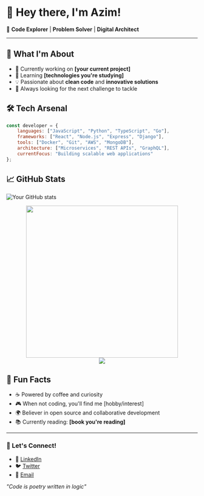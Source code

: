 # 👋 Hey there, I'm Azim!

🚀 **Code Explorer** | **Problem Solver** | **Digital Architect**

---

## 💫 What I'm About
- 🔭 Currently working on **[your current project]**
- 🌱 Learning **[technologies you're studying]**
- 💡 Passionate about **clean code** and **innovative solutions**
- 🎯 Always looking for the next challenge to tackle

## 🛠️ Tech Arsenal
```javascript
const developer = {
    languages: ["JavaScript", "Python", "TypeScript", "Go"],
    frameworks: ["React", "Node.js", "Express", "Django"],
    tools: ["Docker", "Git", "AWS", "MongoDB"],
    architecture: ["Microservices", "REST APIs", "GraphQL"],
    currentFocus: "Building scalable web applications"
};
```

## 📈 GitHub Stats
![Your GitHub stats](https://github-readme-stats.vercel.app/api?username=budazimbud&show_icons=true&theme=radical)

<div style="text-align: center">
  <img src="https://github-readme-stats.vercel.app/api?username=wsfuller&count_private=true&show_icons=true&theme=prussian" width="400">
<br />
  <img src="https://github-readme-stats.vercel.app/api/top-langs/?username=wsfuller&hide=php&title_color=ffffff&text_color=c9cacc&icon_color=4AB197&bg_color=1A2B34" />
</div>

## 🌟 Fun Facts
- ☕ Powered by coffee and curiosity
- 🎮 When not coding, you'll find me [hobby/interest]
- 🌍 Believer in open source and collaborative development
- 📚 Currently reading: **[book you're reading]**

---

### 💬 Let's Connect!
- 💼 [LinkedIn](your-linkedin-url)
- 🐦 [Twitter](your-twitter-url)
- 📧 [Email](mailto:your-email)

*"Code is poetry written in logic"*
